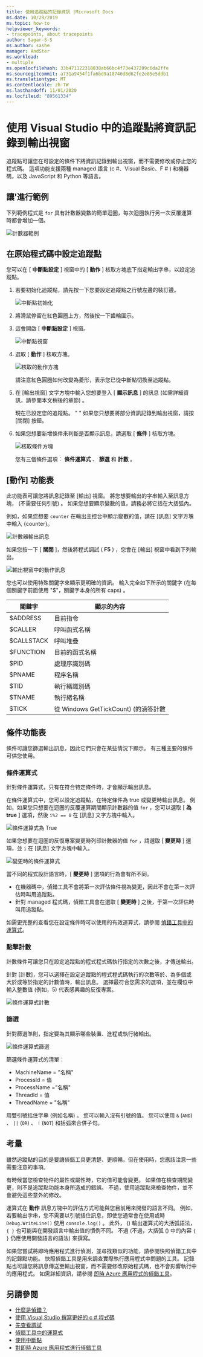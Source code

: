 ```yaml
---
title: 使用追蹤點的記錄資訊 |Microsoft Docs
ms.date: 10/28/2019
ms.topic: how-to
helpviewer_keywords:
- tracepoints, about tracepoints
author: Sagar-S-S
ms.author: sashe
manager: AndSter
ms.workload:
- multiple
ms.openlocfilehash: 33b471122318038ab66bc4f73e437209c6da2ffe
ms.sourcegitcommit: a731a9454f1fa6bd9a18746d8d62fe2e85e5ddb1
ms.translationtype: MT
ms.contentlocale: zh-TW
ms.lasthandoff: 11/01/2020
ms.locfileid: "89561334"
---
```

# <a name="log-info-to-the-output-window-using-tracepoints-in-visual-studio"></a>使用 Visual Studio 中的追蹤點將資訊記錄到輸出視窗

追蹤點可讓您在可設定的條件下將資訊記錄到輸出視窗，而不需要修改或停止您的程式碼。 這項功能支援兩種 managed 語言 (c #、Visual Basic、F # ) 和機器碼，以及 JavaScript 和 Python 等語言。

## <a name="let39s-take-an-example"></a>讓&#39;進行範例

下列範例程式是 `for` 具有計數器變數的簡單迴圈，每次迴圈執行另一次反覆運算時都會增加一個。

![計數器範例](../debugger/media/counterexample.png "計數器範例")

## <a name="set-tracepoints-in-source-code"></a>在原始程式碼中設定追蹤點

您可以在 [ **中斷點設定** ] 視窗中的 [ **動作** ] 核取方塊底下指定輸出字串，以設定追蹤點。

1. 若要初始化追蹤點，請先按一下您要設定追蹤點之行號左邊的裝訂邊。

   ![中斷點初始化](../debugger/media/breakpointinitialization.png "中斷點初始化")

2. 將滑鼠停留在紅色圓圈上方，然後按一下齒輪圖示。
3. 這會開啟 [ **中斷點設定** ] 視窗。

   ![中斷點視窗](../debugger/media/breakpointwindow.png "中斷點視窗")

4. 選取 [ **動作** ] 核取方塊。

   ![核取的動作方塊](../debugger/media/checkedactionsbox.png "核取的動作方塊")

   請注意紅色圓圈如何改變為菱形，表示您已從中斷點切換至追蹤點。

5. 在 [輸出視窗] 文字方塊中輸入您想要登入 [ **顯示訊息** ] 的訊息 (如需詳細資訊，請參閱本文稍後的章節) 。

   現在已設定您的追蹤點。 &quot; &quot; 如果您只想要將部分資訊記錄到輸出視窗，請按 [關閉] 按鈕。

6. 如果您想要新增條件來判斷是否顯示訊息，請選取 [ **條件** ] 核取方塊。

   ![核取條件方塊](../debugger/media/checkedconditionsbox.png "核取條件方塊")

   您有三個條件選項： **條件運算式** 、 **篩選** 和 **計數** 。

## <a name="actions-menu"></a>[動作] 功能表

此功能表可讓您將訊息記錄至 [輸出] 視窗。 將您想要輸出的字串輸入至訊息方塊， (不需要任何引號) 。 如果您想要顯示變數的值，請務必將它括在大括弧內。

例如，如果您想要 `counter` 在輸出主控台中顯示變數的值，請在 [訊息] 文字方塊中輸入 {counter}。

![計數器輸出訊息](../debugger/media/counteroutputmessage.png "計數器輸出訊息")

如果您按一下 [ **關閉** ]，然後將程式調試 ( **F5** ) ，您會在 [輸出] 視窗中看到下列輸出。

![輸出視窗中的動作訊息](../debugger/media/actionsmessageinoutputwindow.png "輸出視窗中的動作訊息")

您也可以使用特殊關鍵字來顯示更明確的資訊。 輸入完全如下所示的關鍵字 (在每個關鍵字前面使用 "$"，關鍵字本身的所有 caps) 。

| 關鍵字 | 顯示的內容 |
| --- | --- |
| $ADDRESS | 目前指令 |
| $CALLER | 呼叫函式名稱 |
| $CALLSTACK | 呼叫堆疊 |
| $FUNCTION | 目前的函式名稱 |
| $PID | 處理序識別碼 |
| $PNAME | 程序名稱 |
| $TID | 執行緒識別碼 |
| $TNAME   | 執行緒名稱 |
| $TICK | 從 Windows GetTickCount)  (的滴答計數 |

## <a name="conditions-menu"></a>條件功能表

條件可讓您篩選輸出訊息，因此它們只會在某些情況下顯示。 有三種主要的條件可供您使用。

### <a name="conditional-expression"></a>條件運算式
針對條件運算式，只有在符合特定條件時，才會顯示輸出訊息。

在條件運算式中，您可以設定追蹤點，在特定條件為 true 或變更時輸出訊息。 例如，如果您只想要在迴圈的反覆運算期間顯示計數器的值 `for` ，您可以選取 [ **為 true** ] 選項，然後 `i%2 == 0` 在 [訊息] 文字方塊中輸入。

![條件運算式為 True](../debugger/media/conditionalexpressionistrue.png "條件運算式為 True")

如果您想要在迴圈的反復專案變更時列印計數器的值 `for` ，請選取 [ **變更時** ] 選項，並 `i` 在 [訊息] 文字方塊中輸入。

![變更時的條件運算式](../debugger/media/conditionalexpressionwhenchanged.png "變更時的條件運算式")

當不同的程式設計語言時，[  **變更時**  ] 選項的行為會有所不同。

- 在機器碼中，偵錯工具不會將第一次評估條件視為變更，因此不會在第一次評估時叫用追蹤點。
- 針對 managed 程式碼，偵錯工具會在選取 [ **變更時**  ] 之後，于第一次評估時叫用追蹤點。

如需更完整的查看您在設定條件時可以使用的有效運算式，請參閱 [偵錯工具中的運算式](expressions-in-the-debugger.md)。

### <a name="hit-count"></a>點擊計數
計數條件可讓您只在設定追蹤點的程式程式碼執行指定的次數之後，才傳送輸出。

針對 [計數]，您可以選擇在設定追蹤點的程式程式碼執行的次數等於、為多個或大於或等於指定的計數值時，輸出訊息。 選擇最符合您需求的選項，並在欄位中輸入整數值 (例如，5) 代表感興趣的反復專案。

![條件運算式計數](../debugger/media/conditionalexpressionhitcount.png "條件運算式計數")

### <a name="filter"></a>篩選
針對篩選準則，指定要為其顯示哪些裝置、進程或執行緒輸出。

![條件運算式篩選](../debugger/media/conditionalexpressionfilter.png "條件運算式篩選")

篩選條件運算式的清單：

- MachineName = "名稱"
- ProcessId = 值
- ProcessName ="名稱"
- ThreadId = 值
- ThreadName = "名稱"

用雙引號括住字串 (例如名稱) 。 您可以輸入沒有引號的值。 您可以使用 `&` (`AND`) 、 `||` (`OR`) 、 `!` (`NOT`) 和括弧來合併子句。

## <a name="considerations"></a>考量

雖然追蹤點的目的是要讓偵錯工具更清楚、更順暢，但在使用時，您應該注意一些需要注意的事項。

有時候當您檢查物件的屬性或屬性時，它的值可能會變更。 如果值在檢查期間變更，則不是追蹤點功能本身所造成的錯誤。 不過，使用追蹤點來檢查物件，並不會避免這些意外的修改。

運算式在 **動作** 訊息方塊中的評估方式可能與您目前用來開發的語言不同。 例如，若要輸出字串，您不需要以引號括住訊息，即使您通常會在使用或時 `Debug.WriteLine()` 使用 `console.log()` 。 此外， () 輸出運算式的大括弧語法， `{ }` 也可能與在開發語言中輸出值的慣例不同。 不過 (不過，大括弧 () 中的內容 `{ }` 仍應使用開發語言的語法) 來撰寫。

如果您嘗試將即時應用程式進行偵測，並尋找類似的功能，請參閱快照偵錯工具中的記錄點功能。 快照偵錯工具是用來調查實際執行應用程式中問題的工具。 記錄點也可讓您將訊息傳送至輸出視窗，而不需要修改原始程式碼，也不會影響執行中的應用程式。 如需詳細資訊，請參閱 [即時 Azure 應用程式的偵錯工具](../debugger/debug-live-azure-applications.md)。

## <a name="see-also"></a>另請參閱

- [什麼是偵錯？](../debugger/what-is-debugging.md)
- [使用 Visual Studio 撰寫更好的 c # 程式碼](../debugger/write-better-code-with-visual-studio.md)
- [先查看調試](../debugger/debugger-feature-tour.md)
- [偵錯工具中的運算式](expressions-in-the-debugger.md)
- [使用中斷點](../debugger/using-breakpoints.md)
- [對即時 Azure 應用程式進行偵錯工具](../debugger/debug-live-azure-applications.md)
